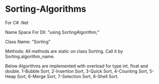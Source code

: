 # Sorting-Algorithms
For C# .Net

Name Space For Dll:   "using SortingAlgorithm;"

Class Name: "Sorting"

Methods: All methods are static on class Sorting. Call it by Sorting.algorithm_name.

Below Algorithms are implemented with overload for type int, float and double.
1-Bubble Sort,
2-Insertion Sort,
3-Quick Sort,
4-Counting Sort,
5-Heap Sort,
6-Merge Sort,
7-Selection Sort,
8-Shell Sort.


